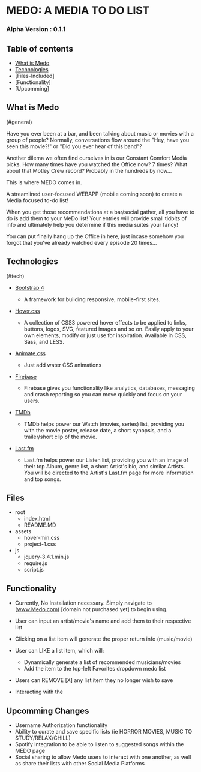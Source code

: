 

# MEDO: A MEDIA TO DO LIST 
### Alpha Version : 0.1.1

## Table of contents
* [What is Medo](#general)
* [Technologies](#tech)
* [Files-Included]
* [Functionality]
* [Upcomming]


## What is Medo 
(#general)

Have you ever been at a bar, and been talking about music or movies with a group of people?  Normally, conversations flow around the "Hey, have you seen this movie?!"  or "Did you ever hear of this band"? 

Another dilema we often find ourselves in is our Constant Comfort Media picks.  How many times have you watched the Office now?  7 times?  What about that Motley Crew record?  Probably in the hundreds by now...

This is where MEDO comes in.

A streamlined user-focused WEBAPP (mobile coming soon) to create a Media focused to-do list!


When you get those recommendations at a bar/social gather, all you have to do is add them to your MeDo list! Your entries will provide small tidbits of info and ultimately help you determine if this media suites your fancy!  

You can put finally hang up the Office in here, just incase somehow you forgot that you've already watched every episode 20 times...


## Technologies
(#tech) 

* [Bootstrap 4](https://getbootstrap.com/)

    - A framework for building responsive, mobile-first sites.

* [Hover.css](https://ianlunn.github.io/Hover/)

    - A collection of CSS3 powered hover effects to be applied to links, buttons, logos, SVG, featured images and so on. Easily apply to your own elements, modify or just use for inspiration. Available in CSS, Sass, and LESS.

* [Animate.css](https://daneden.github.io/animate.css/)

    - Just add water CSS animations

* [Firebase](https://firebase.google.com/docs)

    - Firebase gives you functionality like analytics, databases, messaging and crash reporting so you can move quickly and focus on your users.

* [TMDb](https://www.themoviedb.org/documentation/api?language=en-US)

    - TMDb helps power our Watch (movies, series) list, providing you with the movie poster, release date, a short synopsis, and a trailer/short clip of the movie.

* [Last.fm](https://www.last.fm/api)

    - Last.fm helps power our Listen list, providing you with an image of their top Album, genre list, a short Artist's bio, and similar Artists.  You will be directed to the Artist's Last.fm page for more information and top songs.


## Files 
* root
    * index.html
    * README.MD
* assets
    * hover-min.css
    * project-1.css
* js
    * jquery-3.4.1.min.js
    * require.js
    * script.js


## Functionality

* Currently, No Installation necessary.  Simply navigate to (www.Medo.com) [domain not purchased yet] to begin using.

* User can input an artist/movie's name and add them to their respective list
* Clicking on a list item will generate the proper return info (music/movie)
* User can LIKE a list item, which will:
    * Dynamically generate a list of recommended musicians/movies
    * Add the item to the top-left Favorites dropdown medo list
* Users can REMOVE [X] any list item they no longer wish to save
* Interacting with the 
    

## Upcomming Changes

* Username Authorization functionality
* Ability to curate and save specific lists (ie HORROR MOVIES, MUSIC TO STUDY/RELAX/CHILL)
* Spotify Integration to be able to listen to suggested songs within the MEDO page
* Social sharing to allow Medo users to interact with one another, as well as share their lists with other Social Media Platforms